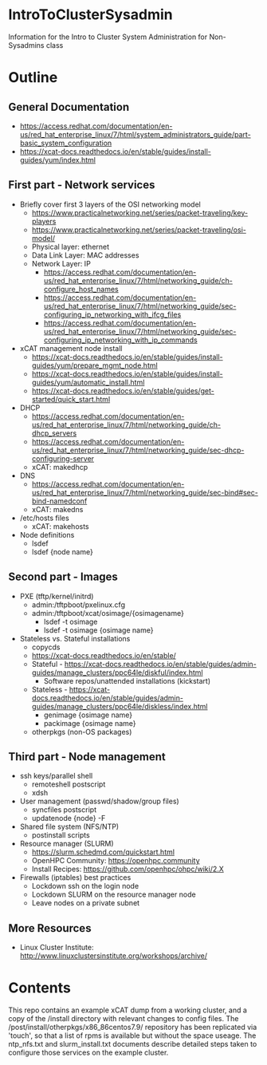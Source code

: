 # IntroToClusterSysadmin
Information for the Intro to Cluster System Administration for Non-Sysadmins class

# Outline

## General Documentation
* https://access.redhat.com/documentation/en-us/red_hat_enterprise_linux/7/html/system_administrators_guide/part-basic_system_configuration
* https://xcat-docs.readthedocs.io/en/stable/guides/install-guides/yum/index.html

## First part - Network services
* Briefly cover first 3 layers of the OSI networking model
  * https://www.practicalnetworking.net/series/packet-traveling/key-players
  * https://www.practicalnetworking.net/series/packet-traveling/osi-model/
  * Physical layer: ethernet
  * Data Link Layer: MAC addresses
  * Network Layer: IP
    * https://access.redhat.com/documentation/en-us/red_hat_enterprise_linux/7/html/networking_guide/ch-configure_host_names
    * https://access.redhat.com/documentation/en-us/red_hat_enterprise_linux/7/html/networking_guide/sec-configuring_ip_networking_with_ifcg_files
    * https://access.redhat.com/documentation/en-us/red_hat_enterprise_linux/7/html/networking_guide/sec-configuring_ip_networking_with_ip_commands
* xCAT management node install
  * https://xcat-docs.readthedocs.io/en/stable/guides/install-guides/yum/prepare_mgmt_node.html
  * https://xcat-docs.readthedocs.io/en/stable/guides/install-guides/yum/automatic_install.html
  * https://xcat-docs.readthedocs.io/en/stable/guides/get-started/quick_start.html
* DHCP
  * https://access.redhat.com/documentation/en-us/red_hat_enterprise_linux/7/html/networking_guide/ch-dhcp_servers
  * https://access.redhat.com/documentation/en-us/red_hat_enterprise_linux/7/html/networking_guide/sec-dhcp-configuring-server
  * xCAT: makedhcp
* DNS
  * https://access.redhat.com/documentation/en-us/red_hat_enterprise_linux/7/html/networking_guide/sec-bind#sec-bind-namedconf
  * xCAT: makedns
* /etc/hosts files
  * xCAT: makehosts
* Node definitions
  * lsdef
  * lsdef {node name} 

## Second part - Images
* PXE (tftp/kernel/initrd)
  * admin:/tftpboot/pxelinux.cfg
  * admin:/tftpboot/xcat/osimage/{osimagename}
    * lsdef -t osimage
    * lsdef -t osimage {osimage name}
* Stateless vs. Stateful installations
  * copycds
  * https://xcat-docs.readthedocs.io/en/stable/
  * Stateful - https://xcat-docs.readthedocs.io/en/stable/guides/admin-guides/manage_clusters/ppc64le/diskful/index.html
    * Software repos/unattended installations (kickstart)
  * Stateless - https://xcat-docs.readthedocs.io/en/stable/guides/admin-guides/manage_clusters/ppc64le/diskless/index.html
    * genimage {osimage name}
    * packimage {osimage name}
  * otherpkgs (non-OS packages)

## Third part - Node management
* ssh keys/parallel shell
  * remoteshell postscript
  * xdsh
* User management (passwd/shadow/group files)
  * syncfiles postscript
  * updatenode {node} -F
* Shared file system (NFS/NTP)
  * postinstall scripts
* Resource manager (SLURM) 
  * https://slurm.schedmd.com/quickstart.html
  * OpenHPC Community: https://openhpc.community
  * Install Recipes: https://github.com/openhpc/ohpc/wiki/2.X
* Firewalls (iptables) best practices
  * Lockdown ssh on the login node
  * Lockdown SLURM on the resource manager node
  * Leave nodes on a private subnet
  
## More Resources
* Linux Cluster Institute: http://www.linuxclustersinstitute.org/workshops/archive/ 

# Contents

This repo contains an example xCAT dump from a working cluster, and a copy
of the /install directory with relevant changes to config files. The 
/post/install/otherpkgs/x86_86centos7.9/ 
repository has been replicated via 'touch', so that a list of rpms is 
available but without the space useage.
The ntp_nfs.txt and slurm_install.txt documents describe detailed steps taken to
configure those services on the example cluster.
